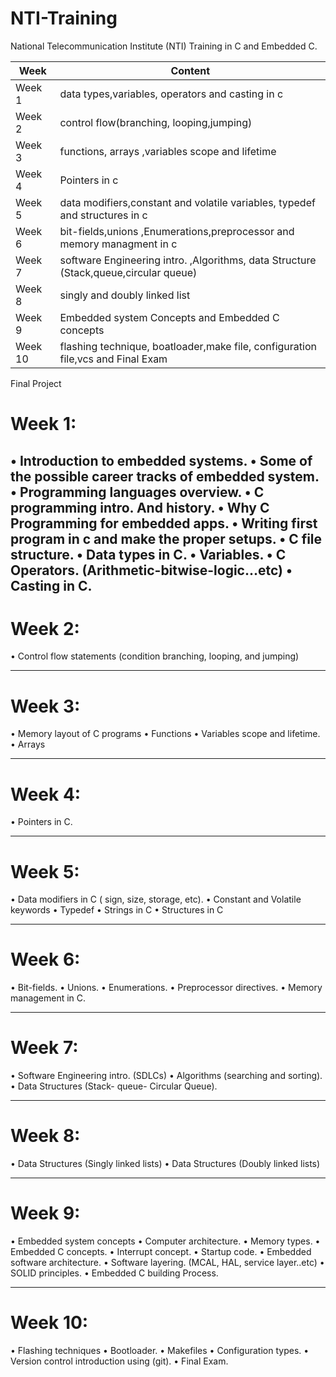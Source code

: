 # NTI-Training
National Telecommunication Institute (NTI) Training in C and Embedded C.



| Week  | Content |
| ------------- | ------------- |
| Week 1 | data types,variables, operators and casting  in c |
| Week 2 | control flow(branching, looping,jumping) |
| Week 3 | functions, arrays ,variables scope and lifetime  |
| Week 4 | Pointers in c  |
| Week 5 | data modifiers,constant and volatile variables, typedef and structures in c |
| Week 6 | bit-fields,unions ,Enumerations,preprocessor and memory managment in c |
| Week 7 | software Engineering intro. ,Algorithms, data Structure (Stack,queue,circular queue) |
| Week 8 | singly and doubly linked list  |
| Week 9 |Embedded system Concepts and Embedded C concepts  |
| Week 10 |  flashing technique, boatloader,make file, configuration file,vcs and Final Exam |
Final Project



# Week 1:

• Introduction to embedded systems. 
• Some of the possible career tracks of embedded system. 
• Programming languages overview. 
• C programming intro. And history. 
• Why C Programming for embedded apps. 
• Writing first program in c and make the proper setups. 
• C file structure. 
• Data types in C. 
• Variables. 
• C Operators. (Arithmetic-bitwise-logic...etc)
• Casting in C.
--------------------------------
# Week 2:

• Control flow statements (condition branching, looping, and jumping)

--------------------------------
# Week 3:

• Memory layout of C programs 
• Functions
• Variables scope and lifetime.
• Arrays

--------------------------------
# Week 4:

• Pointers in C.

--------------------------------
# Week 5:

• Data modifiers in C ( sign, size, storage, etc).
• Constant and Volatile keywords 
• Typedef 
• Strings in C
• Structures in C

--------------------------------
# Week 6:

• Bit-fields. 
• Unions. 
• Enumerations. 
• Preprocessor directives.
• Memory management in C.

--------------------------------
# Week 7:

• Software Engineering intro. (SDLCs) 
• Algorithms (searching and sorting).
• Data Structures (Stack- queue- Circular Queue).

--------------------------------
# Week 8:

• Data Structures (Singly linked lists) 
• Data Structures (Doubly linked lists)

--------------------------------
# Week 9:

• Embedded system concepts 
• Computer architecture.
• Memory types. 
• Embedded C concepts. 
• Interrupt concept. 
• Startup code. 
• Embedded software architecture. 
• Software layering. (MCAL, HAL, service layer..etc) 
• SOLID principles.
• Embedded C building Process.

--------------------------------
# Week 10:

• Flashing techniques 
• Bootloader. 
• Makefiles
• Configuration types.
• Version control introduction using (git).
• Final Exam.

